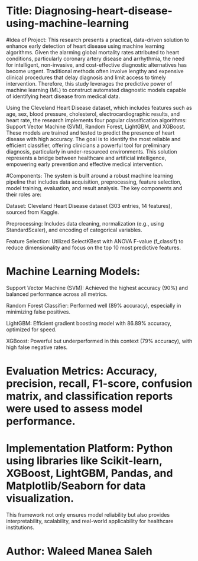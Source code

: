 # Title: Diagnosing-heart-disease-using-machine-learning

#Idea of Project:
This research presents a practical, data-driven solution to enhance early detection of heart disease using machine learning algorithms. Given the alarming global mortality rates attributed to heart conditions, particularly coronary artery disease and arrhythmia, the need for intelligent, non-invasive, and cost-effective diagnostic alternatives has become urgent. Traditional methods often involve lengthy and expensive clinical procedures that delay diagnosis and limit access to timely intervention. Therefore, this study leverages the predictive power of machine learning (ML) to construct automated diagnostic models capable of identifying heart disease from medical data.

Using the Cleveland Heart Disease dataset, which includes features such as age, sex, blood pressure, cholesterol, electrocardiographic results, and heart rate, the research implements four popular classification algorithms: Support Vector Machine (SVM), Random Forest, LightGBM, and XGBoost. These models are trained and tested to predict the presence of heart disease with high accuracy. The goal is to identify the most reliable and efficient classifier, offering clinicians a powerful tool for preliminary diagnosis, particularly in under-resourced environments. This solution represents a bridge between healthcare and artificial intelligence, empowering early prevention and effective medical intervention.

#Components:
The system is built around a robust machine learning pipeline that includes data acquisition, preprocessing, feature selection, model training, evaluation, and result analysis. The key components and their roles are:

Dataset: Cleveland Heart Disease dataset (303 entries, 14 features), sourced from Kaggle.

Preprocessing: Includes data cleaning, normalization (e.g., using StandardScaler), and encoding of categorical variables.

Feature Selection: Utilized SelectKBest with ANOVA F-value (f_classif) to reduce dimensionality and focus on the top 10 most predictive features.

# Machine Learning Models:

Support Vector Machine (SVM): Achieved the highest accuracy (90%) and balanced performance across all metrics.

Random Forest Classifier: Performed well (89% accuracy), especially in minimizing false positives.

LightGBM: Efficient gradient boosting model with 86.89% accuracy, optimized for speed.

XGBoost: Powerful but underperformed in this context (79% accuracy), with high false negative rates.

# Evaluation Metrics: Accuracy, precision, recall, F1-score, confusion matrix, and classification reports were used to assess model performance.

# Implementation Platform: Python using libraries like Scikit-learn, XGBoost, LightGBM, Pandas, and Matplotlib/Seaborn for data visualization.

This framework not only ensures model reliability but also provides interpretability, scalability, and real-world applicability for healthcare institutions.

# Author: Waleed Manea Saleh
